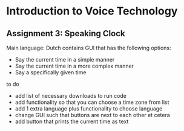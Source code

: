 # Introduction to Voice Technology
## Assignment 3: Speaking Clock

Main language: Dutch
contains GUI that has the following options:
- Say the current time in a simple manner
- Say the current time in a more complex manner
- Say a specifically given time


to do
- add list of necessary downloads to run code
- add functionality so that you can choose a time zone from list
- add 1 extra language plus functionality to choose language
- change GUI such that buttons are next to each other et cetera
- add button that prints the current time as text
